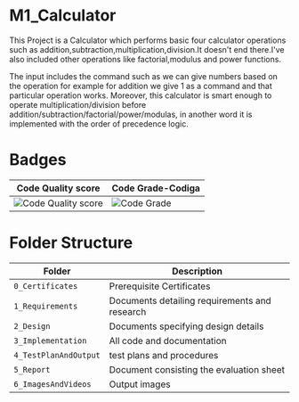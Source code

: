 # M1_Calculator

This Project is a Calculator which performs basic four calculator operations such as addition,subtraction,multiplication,division.It doesn't end there.I've also included other operations like factorial,modulus and power functions.

The input includes the command such as we can give numbers based on the operation for example for addition we give 1 as a command and that particular operation works. Moreover, this calculator is smart enough to operate multiplication/division before addition/subtraction/factorial/power/modulas, in another word it is implemented with the order of precedence logic.

# Badges

|Code Quality score|Code Grade-Codiga|
|------|----|
|![Code Quality score](https://api.codiga.io/project/32511/score/svg)|![Code Grade](https://api.codiga.io/project/32511/status/svg)|


# Folder Structure
Folder             | Description
-------------------| -----------------------------------------
`0_Certificates`   |Prerequisite Certificates
`1_Requirements`   | Documents detailing requirements and research
`2_Design`         | Documents specifying design details
`3_Implementation` | All code and documentation
`4_TestPlanAndOutput`      |test plans and procedures
`5_Report`         |Document consisting the evaluation sheet
`6_ImagesAndVideos`  | Output images 
